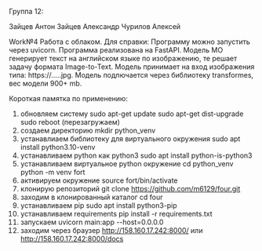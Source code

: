 Группа 12:

Зайцев Антон
Зайцев Александр
Чурилов Алексей

Work№4 Работа с облаком.
Для справки:
Программу можно запустить через uvicorn.
Программа реализована на FastAPI.
Модель МО генерирует текст на английском языке по изображению, те решает задачу формата Image-to-Text.
Модель принимает на вход изображения типа: https://.....jpg.
Модель подлючается через библиотеку transformes, вес модели 900+ mb.

Короткая памятка по применению:
1) обновляем систему
  sudo apt-get update
  sudo apt-get dist-upgrade
  sudo reboot (перезагружаем)
2) создаем директорию
  mkdir python_venv
3) устанавлиаем библиотеку для виртуального окружения
  sudo apt install python3.10-venv
4) устанавливаем python как python3
  sudo apt install python-is-python3 
5) устанавливаем виртуальное python окружение
  сd python_venv
  python -m venv fort
6) активируем окружение
  source fort/bin/activate
4) клонирую репозиторий
  git clone https://github.com/m6129/four.git
5) заходим в клонированный каталог
  сd four
6) устанавливаем pip
  sudo apt install python3-pip
7) устанавливаем requirements
    pip install -r requirements.txt
8) запускаем uvicorn main:app --host=0.0.0.0
9) заходим через браузер http://158.160.17.242:8000/ или http://158.160.17.242:8000/docs
